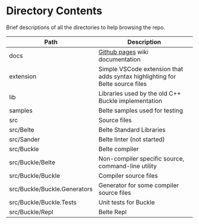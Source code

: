 # Directory Contents

Brief descriptions of all the directories to help browsing the repo.

| Path | Description |
|-|-|
| docs | [Github pages](https://flamechain.github.io/belte/) wiki documentation |
| extension | Simple VSCode extension that adds syntax highlighting for Belte source files |
| lib | Libraries used by the old C++ Buckle implementation |
| samples | Belte samples used for testing |
| src | Source files |
| src/Belte | Belte Standard Libraries |
| src/Sander | Belte linter (not started) |
| src/Buckle | Belte compiler |
| src/Buckle/Belte | Non-compiler specific source, command-line utility |
| src/Buckle/Buckle | Compiler source files |
| src/Buckle/Buckle.Generators | Generator for some compiler source files |
| src/Buckle/Buckle.Tests | Unit tests for Buckle |
| src/Buckle/Repl | Belte Repl |
